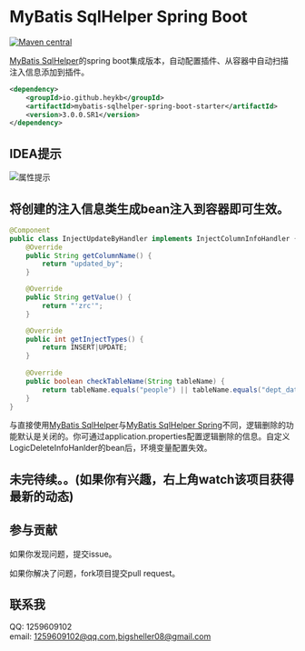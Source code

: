 # MyBatis SqlHelper Spring Boot

[![Maven central](https://maven-badges.herokuapp.com/maven-central/io.github.heykb/mybatis-sqlhelper-spring-boot-starter/badge.svg)](https://maven-badges.herokuapp.com/maven-central/io.github.heykb/mybatis-sqlhelper-spring-boot-starter)

[MyBatis SqlHelper](https://github.com/heykb/mybatis-sqlhelper)的spring boot集成版本，自动配置插件、从容器中自动扫描注入信息添加到插件。

~~~xml
<dependency>
    <groupId>io.github.heykb</groupId>
    <artifactId>mybatis-sqlhelper-spring-boot-starter</artifactId>
    <version>3.0.0.SR1</version>
</dependency>
~~~

## IDEA提示
![属性提示](images/sqlhelperTip.png)

## 将创建的注入信息类生成bean注入到容器即可生效。
~~~java
@Component
public class InjectUpdateByHandler implements InjectColumnInfoHandler {
    @Override
    public String getColumnName() {
        return "updated_by";
    }

    @Override
    public String getValue() {
        return "'zrc'";
    }

    @Override
    public int getInjectTypes() {
        return INSERT|UPDATE;
    }
  
    @Override
    public boolean checkTableName(String tableName) {
        return tableName.equals("people") || tableName.equals("dept_data_test");
    }
}
~~~

与直接使用[MyBatis SqlHelper](https://github.com/heykb/mybatis-sqlhelper)与[MyBatis SqlHelper Spring](https://github.com/heykb/mybatis-sqlhelper-spring)不同，逻辑删除的功能默认是关闭的。你可通过application.properties配置逻辑删除的信息。自定义LogicDeleteInfoHanlder的bean后，环境变量配置失效。

## 未完待续。。(如果你有兴趣，右上角watch该项目获得最新的动态)
 
## 参与贡献

如果你发现问题，提交issue。

如果你解决了问题，fork项目提交pull request。

## 联系我
QQ: 1259609102<br>
email: 1259609102@qq.com,bigsheller08@gmail.com